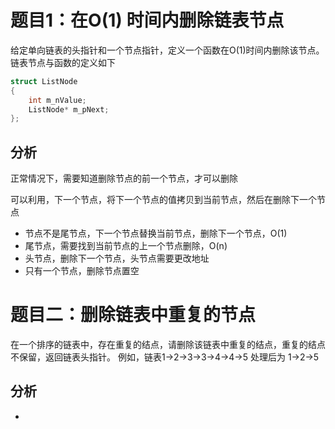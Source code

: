 # 题目1：在O(1) 时间内删除链表节点
给定单向链表的头指针和一个节点指针，定义一个函数在O(1)时间内删除该节点。链表节点与函数的定义如下
```c
struct ListNode
{
    int m_nValue;
    ListNode* m_pNext;
};
```

## 分析
正常情况下，需要知道删除节点的前一个节点，才可以删除

可以利用，下一个节点，将下一个节点的值拷贝到当前节点，然后在删除下一个节点


- 节点不是尾节点，下一个节点替换当前节点，删除下一个节点，O(1)
- 尾节点，需要找到当前节点的上一个节点删除，O(n)
- 头节点，删除下一个节点，头节点需要更改地址
- 只有一个节点，删除节点置空


# 题目二：删除链表中重复的节点
在一个排序的链表中，存在重复的结点，请删除该链表中重复的结点，重复的结点不保留，返回链表头指针。 例如，链表1->2->3->3->4->4->5 处理后为 1->2->5

## 分析
- 